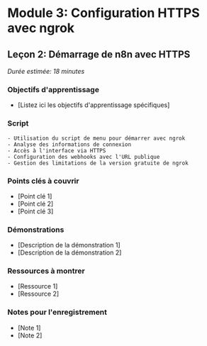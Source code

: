 # Module 3: Configuration HTTPS avec ngrok
## Leçon 2: Démarrage de n8n avec HTTPS

*Durée estimée: 18 minutes*

### Objectifs d'apprentissage
- [Listez ici les objectifs d'apprentissage spécifiques]

### Script

```
- Utilisation du script de menu pour démarrer avec ngrok
- Analyse des informations de connexion
- Accès à l'interface via HTTPS
- Configuration des webhooks avec l'URL publique
- Gestion des limitations de la version gratuite de ngrok
```

### Points clés à couvrir
- [Point clé 1]
- [Point clé 2]
- [Point clé 3]

### Démonstrations
- [Description de la démonstration 1]
- [Description de la démonstration 2]

### Ressources à montrer
- [Ressource 1]
- [Ressource 2]

### Notes pour l'enregistrement
- [Note 1]
- [Note 2]
